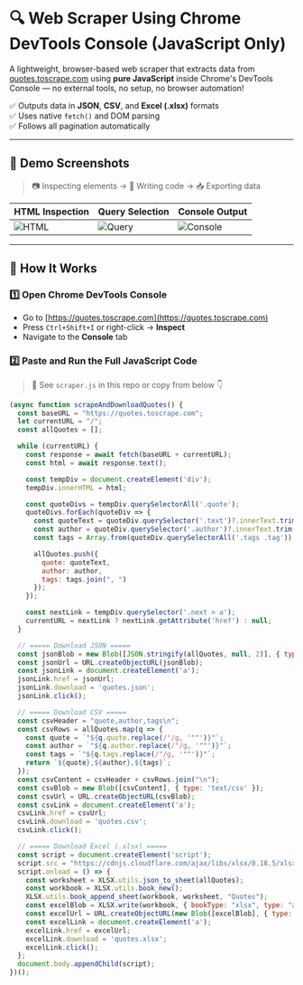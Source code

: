 # 🔍 Web Scraper Using Chrome DevTools Console (JavaScript Only)

A lightweight, browser-based web scraper that extracts data from [quotes.toscrape.com](https://quotes.toscrape.com) using **pure JavaScript** inside Chrome's DevTools Console — no external tools, no setup, no browser automation!

✅ Outputs data in **JSON**, **CSV**, and **Excel (.xlsx)** formats  
✅ Uses native `fetch()` and DOM parsing  
✅ Follows all pagination automatically

---

## 📸 Demo Screenshots

> 📷 Inspecting elements → 🧠 Writing code → 📥 Exporting data

| HTML Inspection | Query Selection | Console Output |
|-----------------|-----------------|----------------|
| ![HTML](./browser_dev_tool_scraping/blob/main/console.png) | ![Query](./screenshots/console.png) | ![Console](./screenshots/js_in_console.png) |

---

## 🚀 How It Works

### 1️⃣ Open Chrome DevTools Console

- Go to [https://quotes.toscrape.com](https://quotes.toscrape.com)
- Press `Ctrl+Shift+I` or right-click → **Inspect**
- Navigate to the **Console** tab

### 2️⃣ Paste and Run the Full JavaScript Code

> 🔽 See `scraper.js` in this repo or copy from below 👇

```js
(async function scrapeAndDownloadQuotes() {
  const baseURL = "https://quotes.toscrape.com";
  let currentURL = "/";
  const allQuotes = [];

  while (currentURL) {
    const response = await fetch(baseURL + currentURL);
    const html = await response.text();

    const tempDiv = document.createElement('div');
    tempDiv.innerHTML = html;

    const quoteDivs = tempDiv.querySelectorAll('.quote');
    quoteDivs.forEach(quoteDiv => {
      const quoteText = quoteDiv.querySelector('.text')?.innerText.trim();
      const author = quoteDiv.querySelector('.author')?.innerText.trim();
      const tags = Array.from(quoteDiv.querySelectorAll('.tags .tag')).map(tag => tag.innerText.trim());

      allQuotes.push({
        quote: quoteText,
        author: author,
        tags: tags.join(", ")
      });
    });

    const nextLink = tempDiv.querySelector('.next > a');
    currentURL = nextLink ? nextLink.getAttribute('href') : null;
  }

  // ===== Download JSON =====
  const jsonBlob = new Blob([JSON.stringify(allQuotes, null, 2)], { type: 'application/json' });
  const jsonUrl = URL.createObjectURL(jsonBlob);
  const jsonLink = document.createElement('a');
  jsonLink.href = jsonUrl;
  jsonLink.download = 'quotes.json';
  jsonLink.click();

  // ===== Download CSV =====
  const csvHeader = "quote,author,tags\n";
  const csvRows = allQuotes.map(q => {
    const quote = `"${q.quote.replace(/"/g, '""')}"`;
    const author = `"${q.author.replace(/"/g, '""')}"`;
    const tags = `"${q.tags.replace(/"/g, '""')}"`;
    return `${quote},${author},${tags}`;
  });
  const csvContent = csvHeader + csvRows.join("\n");
  const csvBlob = new Blob([csvContent], { type: 'text/csv' });
  const csvUrl = URL.createObjectURL(csvBlob);
  const csvLink = document.createElement('a');
  csvLink.href = csvUrl;
  csvLink.download = 'quotes.csv';
  csvLink.click();

  // ===== Download Excel (.xlsx) =====
  const script = document.createElement('script');
  script.src = "https://cdnjs.cloudflare.com/ajax/libs/xlsx/0.18.5/xlsx.full.min.js";
  script.onload = () => {
    const worksheet = XLSX.utils.json_to_sheet(allQuotes);
    const workbook = XLSX.utils.book_new();
    XLSX.utils.book_append_sheet(workbook, worksheet, "Quotes");
    const excelBlob = XLSX.write(workbook, { bookType: "xlsx", type: "array" });
    const excelUrl = URL.createObjectURL(new Blob([excelBlob], { type: 'application/octet-stream' }));
    const excelLink = document.createElement('a');
    excelLink.href = excelUrl;
    excelLink.download = 'quotes.xlsx';
    excelLink.click();
  };
  document.body.appendChild(script);
})();
